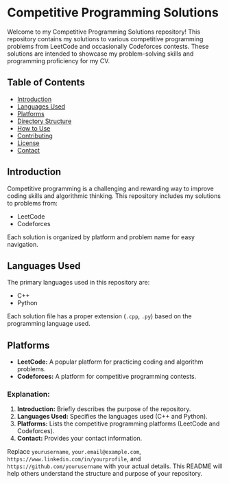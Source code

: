 # Competitive Programming Solutions

Welcome to my Competitive Programming Solutions repository! This repository contains my solutions to various competitive programming problems from LeetCode and occasionally Codeforces contests. These solutions are intended to showcase my problem-solving skills and programming proficiency for my CV.

## Table of Contents

- [Introduction](#introduction)
- [Languages Used](#languages-used)
- [Platforms](#platforms)
- [Directory Structure](#directory-structure)
- [How to Use](#how-to-use)
- [Contributing](#contributing)
- [License](#license)
- [Contact](#contact)

## Introduction

Competitive programming is a challenging and rewarding way to improve coding skills and algorithmic thinking. This repository includes my solutions to problems from:
- LeetCode
- Codeforces

Each solution is organized by platform and problem name for easy navigation.

## Languages Used

The primary languages used in this repository are:
- C++
- Python

Each solution file has a proper extension (`.cpp`, `.py`) based on the programming language used.

## Platforms

- **LeetCode:** A popular platform for practicing coding and algorithm problems.
- **Codeforces:** A platform for competitive programming contests.


### Explanation:
1. **Introduction:** Briefly describes the purpose of the repository.
2. **Languages Used:** Specifies the languages used (C++ and Python).
3. **Platforms:** Lists the competitive programming platforms (LeetCode and Codeforces).
8. **Contact:** Provides your contact information.

Replace `yourusername`, `your.email@example.com`, `https://www.linkedin.com/in/yourprofile`, and `https://github.com/yourusername` with your actual details. This README will help others understand the structure and purpose of your repository.





















